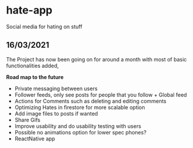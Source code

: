 # hate-app
Social media for hating on stuff


## 16/03/2021
The Project has now been going on for around a month with most of basic functionalities added,
 
**Road map to the future**
- Private messaging between users
- Follower feeds, only see posts for people that you follow + Global feed
- Actions for Comments such as deleting and editing comments
- Optimizing Hates in firestore for more scalable option 
- Add image files to posts if wanted
- Share Gifs
- Improve usability and do usability testing with users
- Possible no animations option for lower spec phones?
- ReactNative app
